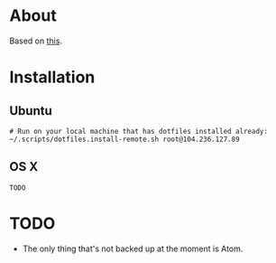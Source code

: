 # About

Based on [this](https://developer.atlassian.com/blog/2016/02/best-way-to-store-dotfiles-git-bare-repo/).

# Installation

## Ubuntu

```
# Run on your local machine that has dotfiles installed already:
~/.scripts/dotfiles.install-remote.sh root@104.236.127.89
```

## OS X

```
TODO
```

# TODO

- The only thing that's not backed up at the moment is Atom.
